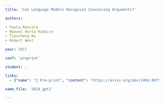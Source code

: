 ```yaml
---
title: 'Can Language Models Recognize Convincing Arguments?'

authors:

- Paula Rescala
- Manoel Horta Ribeiro
- Tiancheng Hu
- Robert West

year: 2017

conf: 'preprint'

student: ☆

links:
  - {"name": "📄 Pre-print", "content": "https://arxiv.org/abs/2404.00750"}

name_file: '2024_gpt2'

---
```




